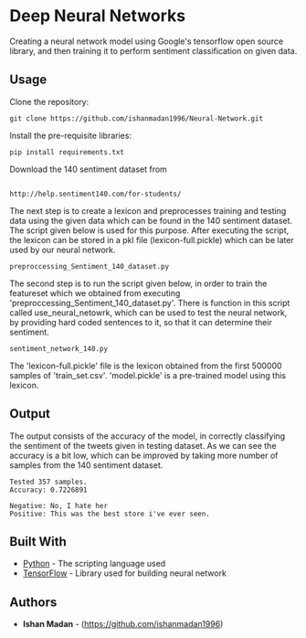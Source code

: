 # Deep Neural Networks

Creating a neural network model using Google's tensorflow open source library, and then training it to perform sentiment classification on given data.

## Usage

Clone the repository:

```
git clone https://github.com/ishanmadan1996/Neural-Network.git
```

Install the pre-requisite libraries:

```
pip install requirements.txt
```
Download the 140 sentiment dataset from 
```

http://help.sentiment140.com/for-students/

```

The next step is to create a lexicon and preprocesses training and testing data using the given data which can be found in the 140 sentiment dataset. The script given below is used for this purpose. After executing the script, the lexicon can be stored in a pkl file (lexicon-full.pickle) which can be later used by our neural network.
```
preproccessing_Sentiment_140_dataset.py
```

The second step is to run the script given below, in order to train the featureset which we obtained from executing 'preproccessing_Sentiment_140_dataset.py'. There is function in this script called use_neural_netowrk, which can be used to test the neural network, by providing hard coded sentences to it, so that it can determine their sentiment.
```
sentiment_network_140.py
```
The 'lexicon-full.pickle' file is the lexicon obtained from the first 500000 samples of 'train_set.csv'. 'model.pickle' is a pre-trained model using this lexicon.

## Output
The output consists of the accuracy of the model, in correctly classifying the sentiment of the tweets given in testing dataset. As we can see the accuracy is a bit low, which can be improved by taking more number of samples from the 140 sentiment dataset.

```
Tested 357 samples.
Accuracy: 0.7226891

Negative: No, I hate her
Positive: This was the best store i've ever seen.

```

## Built With

* [Python](https://www.python.org/doc/) - The scripting language used
* [TensorFlow](https://www.tensorflow.org/get_started/) - Library used for building neural network

## Authors

* **Ishan Madan** - (https://github.com/ishanmadan1996)

